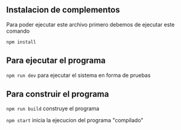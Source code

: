 ## Instalacion de complementos

Para poder ejecutar este archivo primero debemos de ejecutar este comando

```npm install```

## Para ejecutar el programa

```npm run dev``` para ejecutar el sistema en forma de pruebas

## Para construir el programa

```npm run build``` construye el programa

```npm start``` inicia la ejecucion del programa "compilado"
